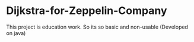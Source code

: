 # Dijkstra-for-Zeppelin-Company
This project is education work. So its so basic and non-usable (Developed on java)
